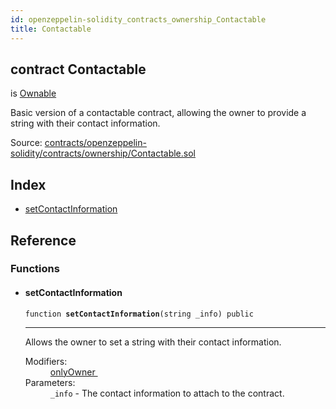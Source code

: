 ```yaml
---
id: openzeppelin-solidity_contracts_ownership_Contactable
title: Contactable
---
```


<div class="contract-doc"><div class="contract"><h2 class="contract-header"><span class="contract-kind">contract</span> Contactable</h2><p class="base-contracts"><span>is</span> <a href="openzeppelin-solidity_contracts_ownership_Ownable.html">Ownable</a></p><p class="description">Basic version of a contactable contract, allowing the owner to provide a string with their contact information.</p><div class="source">Source: <a href="https://github.com/2keynet/web3-alpha/blob/v0.0.3/contracts/openzeppelin-solidity/contracts/ownership/Contactable.sol" target="_blank">contracts/openzeppelin-solidity/contracts/ownership/Contactable.sol</a></div></div><div class="index"><h2>Index</h2><ul><li><a href="openzeppelin-solidity_contracts_ownership_Contactable.html#setContactInformation">setContactInformation</a></li></ul></div><div class="reference"><h2>Reference</h2><div class="functions"><h3>Functions</h3><ul><li><div class="item function"><span id="setContactInformation" class="anchor-marker"></span><h4 class="name">setContactInformation</h4><div class="body"><code class="signature">function <strong>setContactInformation</strong><span>(string _info) </span><span>public </span></code><hr/><div class="description"><p>Allows the owner to set a string with their contact information.</p></div><dl><dt><span class="label-modifiers">Modifiers:</span></dt><dd><a href="openzeppelin-solidity_contracts_ownership_Ownable.html#onlyOwner">onlyOwner </a></dd><dt><span class="label-parameters">Parameters:</span></dt><dd><div><code>_info</code> - The contact information to attach to the contract.</div></dd></dl></div></div></li></ul></div></div></div>
